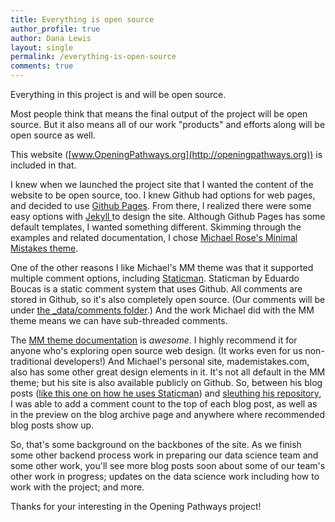 ```yaml
---
title: Everything is open source
author_profile: true
author: Dana Lewis
layout: single
permalink: /everything-is-open-source
comments: true
---
```


Everything in this project is and will be open source. 

Most people think that means the final output of the project will be open source. But it also means all of our work "products" and efforts along will be open source as well.

This website ([www.OpeningPathways.org](http://openingpathways.org)) is included in that.

I knew when we launched the project site that I wanted the content of the website to be open source, too. I knew Github had options for web pages, and decided to use [Github Pages](https://pages.github.com). From there, I realized there were some easy options with [Jekyll ](https://jekyllrb.com/)to design the site. Although Github Pages has some default templates, I wanted something different. Skimming through the examples and related documentation, I chose [Michael Rose's Minimal Mistakes theme](https://mmistakes.github.io/minimal-mistakes/about/).

One of the other reasons I like Michael's MM theme was that it supported multiple comment options, including [Staticman](http://staticman.net/). Staticman by Eduardo Boucas is a static comment system that uses Github. All comments are stored in Github, so it's also completely open source. (Our comments will be under [the _data/comments folder](https://github.com/opening-pathways/website/tree/master/_data/comments).) And the work Michael did with the MM theme means we can have sub-threaded comments.

The [MM theme documentation](https://mmistakes.github.io/minimal-mistakes/docs/quick-start-guide/) is *awesome*. I highly recommend it for anyone who's exploring open source web design. (It works even for us non-traditional developers!) And Michael's personal site, mademistakes.com, also has some other great design elements in it. It's not all default in the MM theme; but his site is also available publicly on Github. So, between his blog posts ([like this one on how he uses Staticman](https://mademistakes.com/articles/improving-jekyll-static-comments/)) and [sleuthing his repository](https://github.com/mmistakes/made-mistakes-jekyll), I was able to add a comment count to the top of each blog post, as well as in the preview on the blog archive page and anywhere where recommended blog posts show up. 

So, that's some background on the backbones of the site. As we finish some other backend process work in preparing our data science team and some other work, you'll see more blog posts soon about some of our team's other work in progress; updates on the data science work including how to work with the project; and more.

Thanks for your interesting in the Opening Pathways project!
